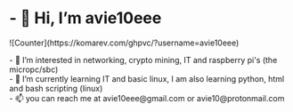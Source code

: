 
<h1>- 👋 Hi, I’m avie10eee </h1>
![Counter](https://komarev.com/ghpvc/?username=avie10eee)
<p>- 👀 I’m interested in networking, crypto mining, IT and raspberry pi's (the micropc/sbc)<br>
- 🌱 I’m currently learning IT and basic linux, I am also learning python, html and bash scripting (linux)<br>
- 📫 you can reach me at avie10eee@gmail.com or avie10@protonmail.com </p>

